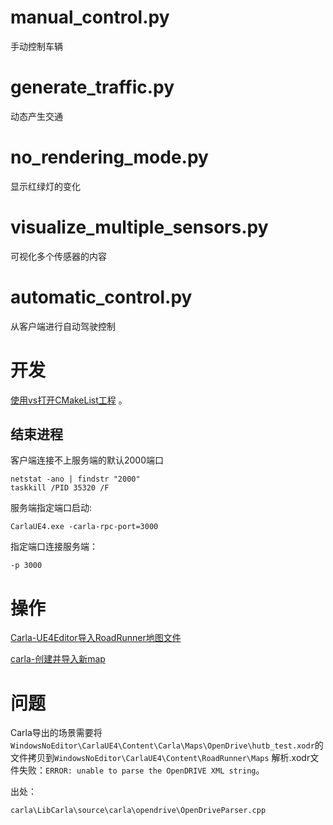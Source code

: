 # manual_control.py
手动控制车辆

# generate_traffic.py
动态产生交通

# no_rendering_mode.py
显示红绿灯的变化

# visualize_multiple_sensors.py 
可视化多个传感器的内容

# automatic_control.py 
从客户端进行自动驾驶控制



# 开发

[使用vs打开CMakeList工程](https://zhuanlan.zhihu.com/p/58353524) 。

## 结束进程

客户端连接不上服务端的默认2000端口
```shell
netstat -ano | findstr "2000"
taskkill /PID 35320 /F
```


服务端指定端口启动:
```shell
CarlaUE4.exe -carla-rpc-port=3000
```
指定端口连接服务端：
```shell
-p 3000
```


# 操作

[Carla-UE4Editor导入RoadRunner地图文件](https://blog.csdn.net/DSK_981029/article/details/124851184)


[carla-创建并导入新map](https://www.jianshu.com/p/69f945188dbb)


# 问题
Carla导出的场景需要将`WindowsNoEditor\CarlaUE4\Content\Carla\Maps\OpenDrive\hutb_test.xodr`的文件拷贝到`WindowsNoEditor\CarlaUE4\Content\RoadRunner\Maps`
解析.xodr文件失败：`ERROR: unable to parse the OpenDRIVE XML string`。

出处：
```shell
carla\LibCarla\source\carla\opendrive\OpenDriveParser.cpp
```
